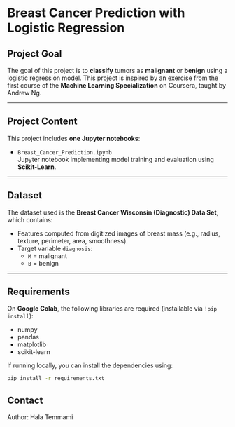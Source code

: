 #  Breast Cancer Prediction with Logistic Regression

##  Project Goal

The goal of this project is to **classify** tumors as **malignant** or **benign** using a logistic regression model. 
This project is inspired by an exercise from the first course of the **Machine Learning Specialization** on Coursera, taught by Andrew Ng.

---

##  Project Content

This project includes **one Jupyter notebooks**:

- `Breast_Cancer_Prediction.ipynb`  
   Jupyter notebook implementing model training and evaluation using **Scikit-Learn**.


---

##  Dataset

The dataset used is the **Breast Cancer Wisconsin (Diagnostic) Data Set**, which contains:

- Features computed from digitized images of breast mass (e.g., radius, texture, perimeter, area, smoothness).
- Target variable `diagnosis`:
  - `M` = malignant
  - `B` = benign

---

##  Requirements

On **Google Colab**, the following libraries are required (installable via `!pip install`):

- numpy  
- pandas  
- matplotlib  
- scikit-learn  

If running locally, you can install the dependencies using:

```bash
pip install -r requirements.txt
```

## Contact

Author: Hala Temmami

